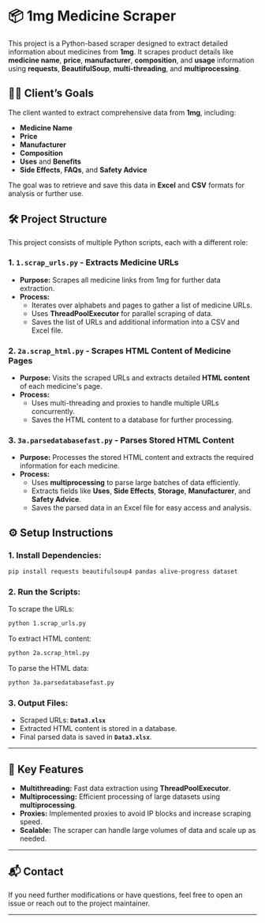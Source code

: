 
# 📦 1mg Medicine Scraper

This project is a Python-based scraper designed to extract detailed information about medicines from **1mg**. It scrapes product details like **medicine name**, **price**, **manufacturer**, **composition**, and **usage** information using **requests**, **BeautifulSoup**, **multi-threading**, and **multiprocessing**.

## 🧑‍💼 **Client’s Goals**
The client wanted to extract comprehensive data from **1mg**, including:
- **Medicine Name**
- **Price**
- **Manufacturer**
- **Composition**
- **Uses** and **Benefits**
- **Side Effects**, **FAQs**, and **Safety Advice**

The goal was to retrieve and save this data in **Excel** and **CSV** formats for analysis or further use.

## 🛠️ **Project Structure**
This project consists of multiple Python scripts, each with a different role:

### 1. **`1.scrap_urls.py`** - Extracts Medicine URLs
- **Purpose:** Scrapes all medicine links from 1mg for further data extraction.
- **Process:**
  - Iterates over alphabets and pages to gather a list of medicine URLs.
  - Uses **ThreadPoolExecutor** for parallel scraping of data.
  - Saves the list of URLs and additional information into a CSV and Excel file.

### 2. **`2a.scrap_html.py`** - Scrapes HTML Content of Medicine Pages
- **Purpose:** Visits the scraped URLs and extracts detailed **HTML content** of each medicine's page.
- **Process:**
  - Uses multi-threading and proxies to handle multiple URLs concurrently.
  - Saves the HTML content to a database for further processing.

### 3. **`3a.parsedatabasefast.py`** - Parses Stored HTML Content
- **Purpose:** Processes the stored HTML content and extracts the required information for each medicine.
- **Process:**
  - Uses **multiprocessing** to parse large batches of data efficiently.
  - Extracts fields like **Uses**, **Side Effects**, **Storage**, **Manufacturer**, and **Safety Advice**.
  - Saves the parsed data in an Excel file for easy access and analysis.

## ⚙️ **Setup Instructions**

### 1. **Install Dependencies:**
```bash
pip install requests beautifulsoup4 pandas alive-progress dataset
```

### 2. **Run the Scripts:**
To scrape the URLs:
```bash
python 1.scrap_urls.py
```
To extract HTML content:
```bash
python 2a.scrap_html.py
```
To parse the HTML data:
```bash
python 3a.parsedatabasefast.py
```

### 3. **Output Files:**
- Scraped URLs: **`Data3.xlsx`**
- Extracted HTML content is stored in a database.
- Final parsed data is saved in **`Data3.xlsx`**.

---

## 📌 **Key Features**
- **Multithreading:** Fast data extraction using **ThreadPoolExecutor**.
- **Multiprocessing:** Efficient processing of large datasets using **multiprocessing**.
- **Proxies:** Implemented proxies to avoid IP blocks and increase scraping speed.
- **Scalable:** The scraper can handle large volumes of data and scale up as needed.

---

## 📬 **Contact**
If you need further modifications or have questions, feel free to open an issue or reach out to the project maintainer.

---

